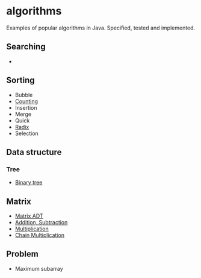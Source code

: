 # algorithms
Examples of popular algorithms in Java. Specified, tested and implemented.
##  Searching
-
##  Sorting
- Bubble
- [Counting](./docs/sorting/counting-sort.md)
- Insertion
- Merge
- Quick
- [Radix](./docs/sorting/radix-sort.md)
- Selection
##  Data structure
### Tree
- [Binary tree](./docs/datastructure/tree/binary-tree.md)
##  Matrix
- [Matrix ADT](./docs/matrix/matrix.md)
- [Addition, Subtraction](./docs/matrix/matrix-addition-substraction.md)
- [Multiplication](./docs/matrix/matrix-multiplication.md)
- [Chain Multiplication](./docs/matrix/matrix-chain-multiplication.md)
##  Problem
- Maximum subarray
